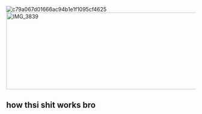 ![c79a067d01666ac94b1e1f1095cf4625](https://github.com/user-attachments/assets/3aa1c25b-bf31-4fab-b41c-5ab3add6fc49)
<img width="1422" height="204" alt="IMG_3839" src="https://github.com/user-attachments/assets/26cc39c2-c0fd-4bc9-8b54-83f72440c499" />
## how thsi shit works bro


